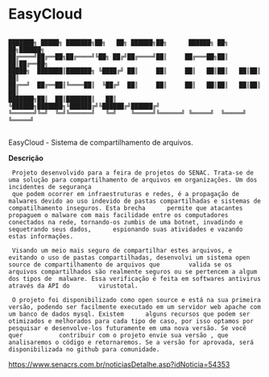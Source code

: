 # EasyCloud
```

███████╗ █████╗ ███████╗██╗   ██╗ ██████╗██╗      ██████╗ ██╗   ██╗██████╗ 
██╔════╝██╔══██╗██╔════╝╚██╗ ██╔╝██╔════╝██║     ██╔═══██╗██║   ██║██╔══██╗
█████╗  ███████║███████╗ ╚████╔╝ ██║     ██║     ██║   ██║██║   ██║██║  ██║
██╔══╝  ██╔══██║╚════██║  ╚██╔╝  ██║     ██║     ██║   ██║██║   ██║██║  ██║
███████╗██║  ██║███████║   ██║   ╚██████╗███████╗╚██████╔╝╚██████╔╝██████╔╝
╚══════╝╚═╝  ╚═╝╚══════╝   ╚═╝    ╚═════╝╚══════╝ ╚═════╝  ╚═════╝ ╚═════╝ 
                                                                           
```
<p>EasyCloud - Sistema de compartilhamento de arquivos.</p> 


**Descrição**

     Projeto desenvolvido para a feira de projetos do SENAC. Trata-se de uma solução para compartilhamento de arquivos em organizações. Um dos incidentes de segurança 
     que podem ocorrer em infraestruturas e redes, é a propagação de malwares devido ao uso indevido de pastas compartilhadas e sistemas de compatilhamento inseguros. Esta brecha      permite que atacantes propaguem o malware com mais facilidade entre os computadores conectados na rede, tornando-os zumbis de uma botnet, invadindo e sequetrando seus dados,      espionando suas atividades e vazando estas informações.
     
     Visando um meio mais seguro de compartilhar estes arquivos, e evitando o uso de pastas compartilhadas, desenvolvi um sistema open source de compartilhamento de arquivos que        valida se os arquivos compartilhados são realmente seguros ou se pertencem a algum dos tipos de  malware. Essa verificação é feita em softwares antivirus através da API do        virustotal. 
     
     O projeto foi disponibilizado como open source e está na sua primeira versão, podendo ser facilmente executado em um servidor web apache com um banco de dados mysql. Existem      alguns recursos que podem ser otimizados e melhorados para cada tipo de caso, por isso optamos por pesquisar e desenvolve-los futuramente em uma nova versão. Se você quer          contribuir com o projeto envie sua versão , que analisaremos o código e retornaremos. Se a versão for aprovada, será disponibilizada no github para comunidade.
 
 
<a href="https://www.senacrs.com.br/noticiasDetalhe.asp?idNoticia=54353">https://www.senacrs.com.br/noticiasDetalhe.asp?idNoticia=54353</a>
  
